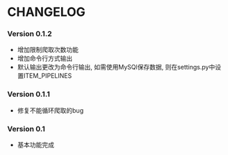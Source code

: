 # CHANGELOG

### Version 0.1.2
* 增加限制爬取次数功能
* 增加命令行方式输出
* 默认输出更改为命令行输出, 如需使用MySQl保存数据, 则在settings.py中设置ITEM_PIPELINES

### Version 0.1.1
* 修复不能循环爬取的bug

### Version 0.1
* 基本功能完成
